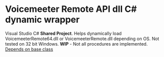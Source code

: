 # Voicemeeter Remote API dll C# dynamic wrapper
 Visual Studio C# **Shared Project**. Helps dynamically load VoicemeeterRemote64.dll or VoicemeeterRemote.dll depending on OS. Not tested on 32 bit Windows. **WIP** - Not all procedures are implemented.
 [Depends on base class](https://github.com/A-tG/Dynamic-wrapper-for-umanaged-dll/blob/main/dll%20wrapper%20base/DllWrapperBase.cs)

